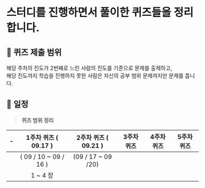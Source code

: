 # 스터디를 진행하면서 풀이한 퀴즈들을 정리합니다.

## 📌 **퀴즈 제출 범위**
해당 주차의 진도가 2번째로 느린 사람의 진도를 기준으로 문제를 출제하고, <br>
해당 진도까지 학습을 진행하지 못한 사람은 자신의 공부 범위 문제까지만 문제를 풉니다.

## 📆 **일정**
> **퀴즈 범위 정리**  

| -      | 1주차 퀴즈 ( 09.17 )      | 2주차 퀴즈 ( 09.21 )   | 3주차 퀴즈      | 4주차 퀴즈      | 5주차 퀴즈       |
| :--------------: | :--------------: | :-------------: | :----------------:| :----------------: | :----------------: |
|     | ( 09 / 10 ~ 09 / 16 )   | (09 / 17 ~ 09 /20)|     |      |      | 
|          | 1 ~ 4 장         |     |       |             |              | 
